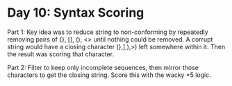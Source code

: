 # Day 10: Syntax Scoring

Part 1:
Key idea was to reduce string to non-conforming by repeatedly removing pairs of {}, [], (), <> until nothing could be removed. A corrupt string would have a closing character (},],),>) left somewhere within it. Then the result was scoring that character.


Part 2:
Filter to keep only incomplete sequences, then mirror those characters to get the closing string. Score this with the wacky *5 logic.
